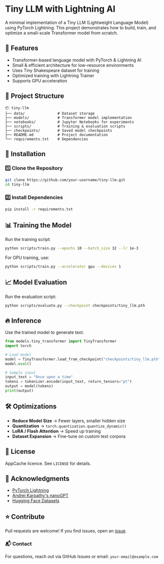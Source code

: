 # Tiny LLM with Lightning AI

A minimal implementation of a Tiny LLM (Lightweight Language Model) using PyTorch Lightning. This project demonstrates how to build, train, and optimize a small-scale Transformer model from scratch.

## 🚀 Features
- Transformer-based language model with PyTorch & Lightning AI
- Small & efficient architecture for low-resource environments
- Uses Tiny Shakespeare dataset for training
- Optimized training with Lightning Trainer
- Supports GPU acceleration

## 📂 Project Structure
```
📦 tiny-llm
├── data/               # Dataset storage
├── models/             # Transformer model implementation
├── notebooks/          # Jupyter Notebooks for experiments
├── scripts/            # Training & evaluation scripts
├── checkpoints/        # Saved model checkpoints
├── README.md           # Project documentation
└── requirements.txt    # Dependencies
```

## 🔧 Installation
### 1️⃣ Clone the Repository
```sh
git clone https://github.com/your-username/tiny-llm.git
cd tiny-llm
```

### 2️⃣ Install Dependencies
```sh
pip install -r requirements.txt
```

## 📊 Training the Model
Run the training script:
```sh
python scripts/train.py --epochs 10 --batch_size 32 --lr 1e-3
```

For GPU training, use:
```sh
python scripts/train.py --accelerator gpu --devices 1
```

## 📈 Model Evaluation
Run the evaluation script:
```sh
python scripts/evaluate.py --checkpoint checkpoints/tiny_llm.pth
```

## 🔥 Inference
Use the trained model to generate text:
```python
from models.tiny_transformer import TinyTransformer
import torch

# Load model
model = TinyTransformer.load_from_checkpoint("checkpoints/tiny_llm.pth")
model.eval()

# Sample input
input_text = "Once upon a time"
tokens = tokenizer.encode(input_text, return_tensors="pt")
output = model(tokens)
print(output)
```

## 🛠 Optimizations
- **Reduce Model Size** → Fewer layers, smaller hidden size
- **Quantization** → `torch.quantization.quantize_dynamic()`
- **LoRA / Flash Attention** → Speed up training
- **Dataset Expansion** → Fine-tune on custom text corpora

## 📜 License
AppCache licence. See `LICENSE` for details.

## 🙌 Acknowledgments
- [PyTorch Lightning](https://lightning.ai/docs/pytorch/stable/)
- [Andrej Karpathy's nanoGPT](https://github.com/karpathy/nanoGPT)
- [Hugging Face Datasets](https://huggingface.co/datasets/)

## ⭐ Contribute
Pull requests are welcome! If you find issues, open an [issue](https://github.com/your-username/tiny-llm/issues).

### 📬 Contact
For questions, reach out via GitHub Issues or email: `your-email@example.com`


